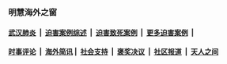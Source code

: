 
### 明慧海外之窗

####  [武汉肺炎](indexes/365.md?t=05051201) &nbsp;|&nbsp;  [迫害案例综述](indexes/328.md?t=05051201) &nbsp;|&nbsp; [迫害致死案例](indexes/277.md?t=05051201)  &nbsp;|&nbsp; [更多迫害案例](indexes/81.md?t=05051201)  &nbsp;|&nbsp; 
####  [时事评论](indexes/19.md?t=05051201) &nbsp;|&nbsp; [海外简讯](indexes/245.md?t=05051201)&nbsp;|&nbsp;  [社会支持](indexes/140.md?t=05051201) &nbsp;|&nbsp; [褒奖决议](indexes/282.md?t=05051201) &nbsp;|&nbsp; [社区报道](indexes/91.md?t=05051201)  &nbsp;|&nbsp; [天人之间](indexes/78.md?t=05051201) 


